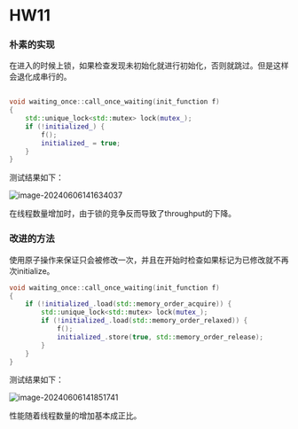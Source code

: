 # HW11

### 朴素的实现

在进入的时候上锁，如果检查发现未初始化就进行初始化，否则就跳过。但是这样会退化成串行的。

```cpp
    
void waiting_once::call_once_waiting(init_function f)
{
    std::unique_lock<std::mutex> lock(mutex_);
    if (!initialized_) {
        f();
        initialized_ = true;
    }
}
```

测试结果如下：

![image-20240606141634037](C:\Users\LEGION\AppData\Roaming\Typora\typora-user-images\image-20240606141634037.png)

在线程数量增加时，由于锁的竞争反而导致了throughput的下降。

### 改进的方法

使用原子操作来保证只会被修改一次，并且在开始时检查如果标记为已修改就不再次initialize。

```cpp
void waiting_once::call_once_waiting(init_function f)
{
    if (!initialized_.load(std::memory_order_acquire)) {
        std::unique_lock<std::mutex> lock(mutex_);
        if (!initialized_.load(std::memory_order_relaxed)) {
            f();
            initialized_.store(true, std::memory_order_release);
        }
    }
}
```

测试结果如下：

![image-20240606141851741](C:\Users\LEGION\AppData\Roaming\Typora\typora-user-images\image-20240606141851741.png)

性能随着线程数量的增加基本成正比。